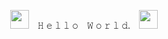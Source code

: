 <p align="center">
  <img src="https://github.githubassets.com/images/mona-whisper.gif" width="30px">　𝙷 𝚎 𝚕 𝚕 𝚘　𝚆 𝚘 𝚛 𝚕 𝚍.　<img src="https://raw.githubusercontent.com/MartinHeinz/MartinHeinz/master/wave.gif" width="30px">
</p>

<p align="center">
  <img alt src="https://gpvc.arturio.dev/nodegin">
</p>
